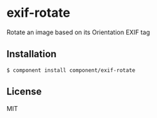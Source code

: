 
# exif-rotate

  Rotate an image based on its Orientation EXIF tag

## Installation

    $ component install component/exif-rotate

## License

  MIT
